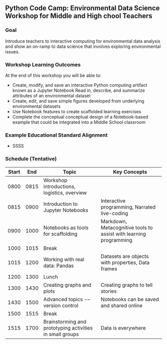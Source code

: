 ## Python Code Camp: Environmental Data Science Workshop for Middle and High chool Teachers

### Goal 
Introduce teachers to interactive computing for environmental data analysis and show an on-ramp to data science that involves exploring environmental issues.

### Workshop Learning Outcomes
At the end of this workshop you will be able to:
* Create, modify, and save an interactive Python computing artifact known as a Jupyter Notebook
Read in, describe, and summarize attributes of an environmental dataset
* Create, edit, and save simple figures developed from underlying environmental datasets
* Use Notebook features to create scaffolded learning exercises
* Complete the conceptual conceptual design of a Notebook-based example that could be integrated into a Middle School classroom

### Example Educational Standard Alignment
* SSSS

### Schedule (Tentative)

| Start  | End  | Topic | Key Concepts | 
| ---------- | ---------- |  --------------- | -------------------- |
| 0800  | 0815  | Workshop introductions, logistics, overview | | 
| 0815  | 0900  | Introduction to Jupyter Notebooks | Interactive programming, Narrated live-coding |
| 0900  | 1000  | Notebooks as tools for scaffolding | Markdown, Metacognitive tools to assist with learning programming |
| 1000  | 1015  | Break | |
| 1015  | 1200  | Working with real data: Pandas | Datasets are objects with properties, Data frames |
| 1200  | 1300  | Lunch | |
| 1300  | 1430  | Creating graphs and plots | Creating graphs to tell stories |
| 1430  | 1500  | Advanced topics -– version control | Notebooks can be saved and shared online |
| 1500  | 1515  | Break | |
| 1515  | 1700  | Brainstorming and prototyping activities in small groups | Data is everywhere |




